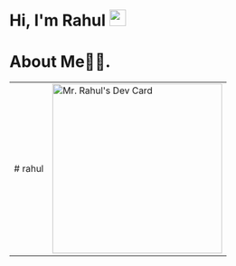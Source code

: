 # Hi, I'm Rahul <img src="https://github.com/TheDudeThatCode/TheDudeThatCode/blob/master/Assets/Hi.gif" width="29px">
# About Me🧑‍💻.
<table>
<tr>
  <td valign="center">
    # rahul
  <td >
    <a href="https://app.daily.dev/Astrodevil"><img src="https://avatars.githubusercontent.com/u/68543024?v=4" width="300" alt="Mr. Rahul's Dev Card"/></a>
  </td>

</tr>
</table>
